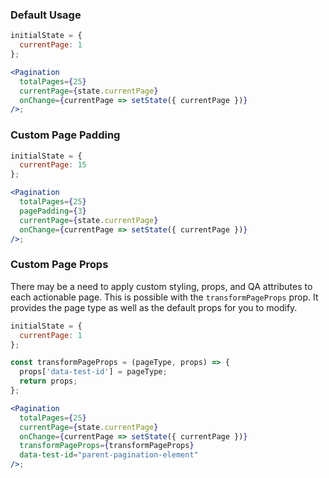 ### Default Usage

```jsx
initialState = {
  currentPage: 1
};

<Pagination
  totalPages={25}
  currentPage={state.currentPage}
  onChange={currentPage => setState({ currentPage })}
/>;
```

### Custom Page Padding

```jsx
initialState = {
  currentPage: 15
};

<Pagination
  totalPages={25}
  pagePadding={3}
  currentPage={state.currentPage}
  onChange={currentPage => setState({ currentPage })}
/>;
```

### Custom Page Props

There may be a need to apply custom styling, props, and QA attributes to each actionable page.
This is possible with the `transformPageProps` prop. It provides the page type as well as the
default props for you to modify.

```jsx
initialState = {
  currentPage: 1
};

const transformPageProps = (pageType, props) => {
  props['data-test-id'] = pageType;
  return props;
};

<Pagination
  totalPages={25}
  currentPage={state.currentPage}
  onChange={currentPage => setState({ currentPage })}
  transformPageProps={transformPageProps}
  data-test-id="parent-pagination-element"
/>;
```
